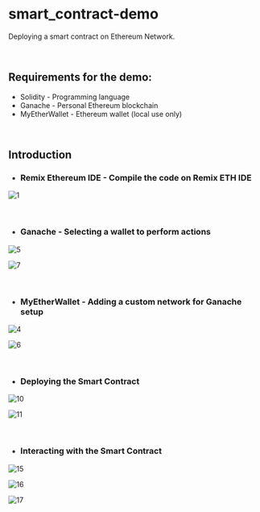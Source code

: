# smart_contract-demo
Deploying a smart contract on Ethereum Network.

</br>

## Requirements for the demo:
* Solidity - Programming language
* Ganache - Personal Ethereum blockchain
* MyEtherWallet - Ethereum wallet (local use only)

</br>

## Introduction

* ### Remix Ethereum IDE - Compile the code on Remix ETH IDE

![1](https://user-images.githubusercontent.com/71061070/192111451-3aec7bb7-a9b9-4397-a7b3-9bc66fc01e80.jpg)

</br>

* ### Ganache - Selecting a wallet to perform actions

![5](https://user-images.githubusercontent.com/71061070/192111923-ec99de1a-9ca4-4296-b117-a0c1d72153f3.jpg)

![7](https://user-images.githubusercontent.com/71061070/192112378-6e9d7d52-66b0-42f1-9e75-a3769378dc95.jpg)

</br>

* ### MyEtherWallet - Adding a custom network for Ganache setup

![4](https://user-images.githubusercontent.com/71061070/192111842-1220e4eb-ae14-4faf-a627-794f37102a87.jpg)

![6](https://user-images.githubusercontent.com/71061070/192112063-3c151868-3197-4451-a8c7-22edbfef4fa5.jpg)

</br>

* ### Deploying the Smart Contract

![10](https://user-images.githubusercontent.com/71061070/192112619-ab6724c4-bbfc-443a-89be-7dbc8ab3cc1f.jpg)

![11](https://user-images.githubusercontent.com/71061070/192112700-acd6536e-879d-48f3-b945-e241af840fe7.jpg)

</br>

* ### Interacting with the Smart Contract

![15](https://user-images.githubusercontent.com/71061070/192113443-7ef4d847-ea21-4285-828e-dddb11fd9c9e.jpg)

![16](https://user-images.githubusercontent.com/71061070/192113519-e6fd6252-9780-4438-a60d-52d3ed435a89.jpg)

![17](https://user-images.githubusercontent.com/71061070/192113524-825c2a89-b2cf-4b05-8183-e3fb80d0a931.jpg)

